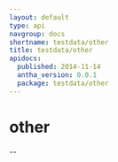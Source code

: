 ```yaml
---
layout: default
type: api
navgroup: docs
shortname: testdata/other
title: testdata/other
apidocs:
  published: 2014-11-14
  antha_version: 0.0.1
  package: testdata/other
---
```

# other
--
